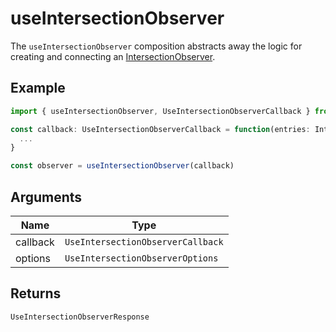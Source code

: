 # useIntersectionObserver
The `useIntersectionObserver` composition abstracts away the logic for creating and connecting an [IntersectionObserver](https://developer.mozilla.org/en-US/docs/Web/API/IntersectionObserver/IntersectionObserver).

## Example
```typescript
import { useIntersectionObserver, UseIntersectionObserverCallback } from '@synopkg/vue-compositions'

const callback: UseIntersectionObserverCallback = function(entries: IntersectionObserverEntry[]) {
  ...
}

const observer = useIntersectionObserver(callback)
```

## Arguments
| Name     | Type                              |
|----------|-----------------------------------|
| callback | `UseIntersectionObserverCallback` |
| options  | `UseIntersectionObserverOptions`  |

## Returns
`UseIntersectionObserverResponse`